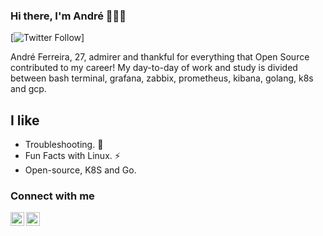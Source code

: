 ### Hi there, I'm André 👋👋👋

[![Twitter Follow](https://img.shields.io/twitter/follow/dediferreiraa?color=1DA1F2&logo=twitter&style=for-the-badge)]


André Ferreira, 27, admirer and thankful for everything that Open Source contributed to my career! My day-to-day of work and study is divided between bash terminal, grafana, zabbix, prometheus, kibana, golang, k8s and gcp. 


## I like

- Troubleshooting. 🔭
- Fun Facts with Linux. ⚡
- Open-source, K8S and Go.



### Connect with me

[<img align="left" alt="dediferreiraa | Twitter" width="22px" src="https://cdn.jsdelivr.net/npm/simple-icons@v3/icons/twitter.svg" />][twitter]
[<img align="left" alt="andré-ferreira| LinkedIn" width="22px" src="https://cdn.jsdelivr.net/npm/simple-icons@v3/icons/linkedin.svg" />][linkedin]


[twitter]: https://twitter.com/dediferreiraa
[linkedin]: https://linkedin.com/in/andré-ferreira-84835790/
